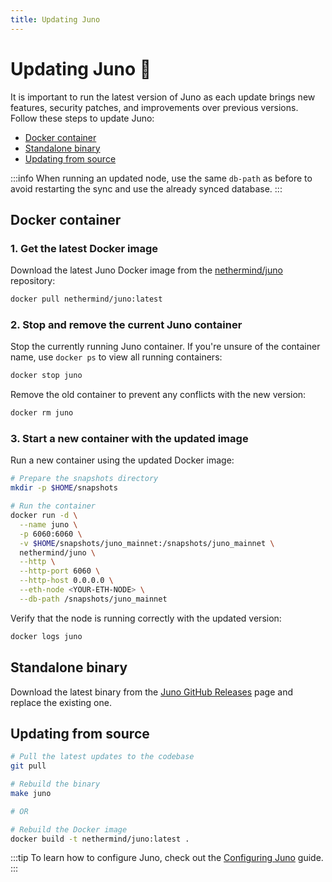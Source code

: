 ```yaml
---
title: Updating Juno
---
```


# Updating Juno :arrows_counterclockwise:

It is important to run the latest version of Juno as each update brings new features, security patches, and improvements over previous versions. Follow these steps to update Juno:

- [Docker container](#docker-container)
- [Standalone binary](#standalone-binary)
- [Updating from source](#updating-from-source)

:::info
When running an updated node, use the same `db-path` as before to avoid restarting the sync and use the already synced database.
:::

## Docker container

### 1. Get the latest Docker image

Download the latest Juno Docker image from the [nethermind/juno](https://hub.docker.com/r/nethermind/juno) repository:

```bash
docker pull nethermind/juno:latest
```

### 2. Stop and remove the current Juno container

Stop the currently running Juno container. If you're unsure of the container name, use `docker ps` to view all running containers:

```bash
docker stop juno
```

Remove the old container to prevent any conflicts with the new version:

```bash
docker rm juno
```

### 3. Start a new container with the updated image

Run a new container using the updated Docker image:

```bash
# Prepare the snapshots directory
mkdir -p $HOME/snapshots

# Run the container
docker run -d \
  --name juno \
  -p 6060:6060 \
  -v $HOME/snapshots/juno_mainnet:/snapshots/juno_mainnet \
  nethermind/juno \
  --http \
  --http-port 6060 \
  --http-host 0.0.0.0 \
  --eth-node <YOUR-ETH-NODE> \
  --db-path /snapshots/juno_mainnet
```

Verify that the node is running correctly with the updated version:

```bash
docker logs juno
```

## Standalone binary

Download the latest binary from the [Juno GitHub Releases](https://github.com/NethermindEth/juno/releases/latest) page and replace the existing one.

## Updating from source

```bash
# Pull the latest updates to the codebase
git pull

# Rebuild the binary
make juno

# OR

# Rebuild the Docker image
docker build -t nethermind/juno:latest .
```

:::tip
To learn how to configure Juno, check out the [Configuring Juno](configuring) guide.
:::
